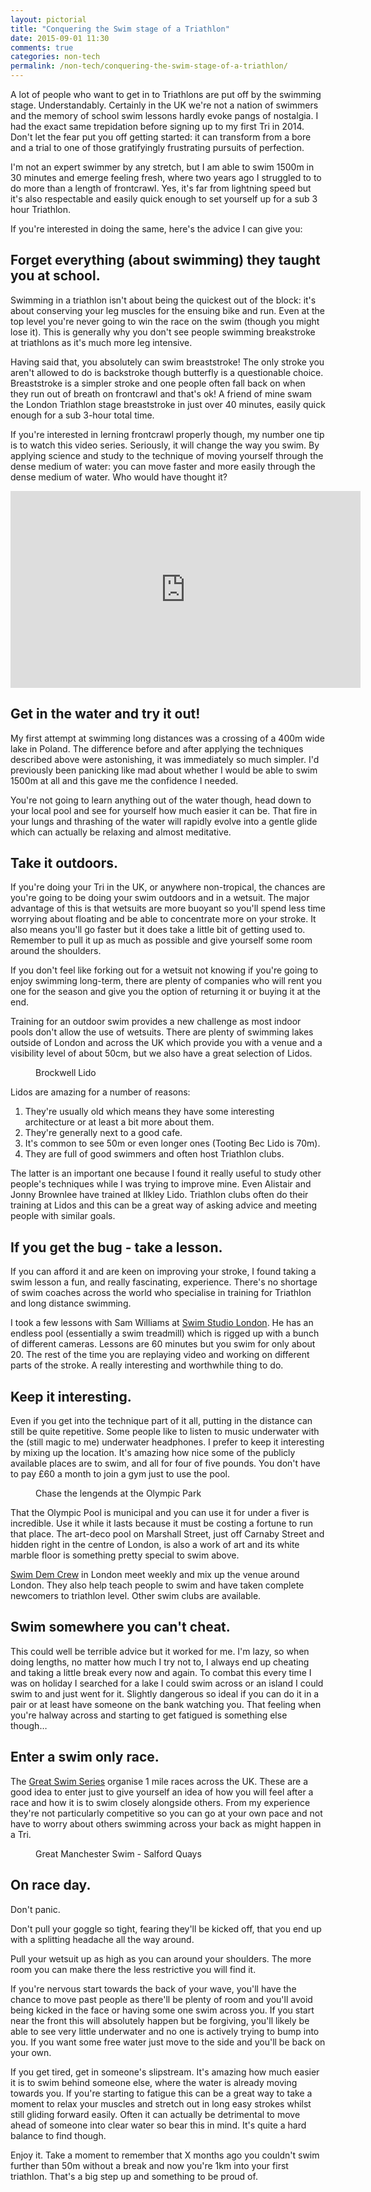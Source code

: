 ```yaml
---
layout: pictorial
title: "Conquering the Swim stage of a Triathlon"
date: 2015-09-01 11:30
comments: true
categories: non-tech
permalink: /non-tech/conquering-the-swim-stage-of-a-triathlon/
---
```



A lot of people who want to get in to Triathlons are put off by the swimming stage. Understandably. Certainly in the UK we're not a nation of swimmers and the memory of school swim lessons hardly evoke pangs of nostalgia. I had the exact same trepidation before signing up to my first Tri in 2014. Don't let the fear put you off getting started: it can transform from a bore and a trial to one of those gratifyingly frustrating pursuits of perfection.

I'm not an expert swimmer by any stretch, but I am able to swim 1500m in 30 minutes and emerge feeling fresh, where two years ago I struggled to to do more than a length of frontcrawl. Yes, it's far from lightning speed but it's also respectable and easily quick enough to set yourself up for a sub 3 hour Triathlon.

If you're interested in doing the same, here's the advice I can give you:


<h2 id="forget-school" class="blog-subtitle">Forget everything (about swimming) they taught you at school.</h2>

Swimming in a triathlon isn't about being the quickest out of the block: it's about conserving your leg muscles for the ensuing bike and run. Even at the top level you're never going to win the race on the swim (though you might lose it). This is generally why you don't see people swimming breakstroke at triathlons as it's much more leg intensive.

Having said that, you absolutely can swim breaststroke! The only stroke you aren't allowed to do is backstroke though butterfly is a questionable choice. Breaststroke is a simpler stroke and one people often fall back on when they run out of breath on frontcrawl and that's ok! A friend of mine swam the London Triathlon stage breaststroke in just over 40 minutes, easily quick enough for a sub 3-hour total time.

If you're interested in lerning frontcrawl properly though, my number one tip is to watch this video series. Seriously, it will change the way you swim. By applying science and study to the technique of moving yourself through the dense medium of water: you can move faster and more easily through the dense medium of water. Who would have thought it?

<div class="constrain-width">
  <div class="video-embed">
    <iframe width="560" height="315" src="https://www.youtube.com/embed/s5kTKpKFbXk" frameborder="0"> </iframe>
  </div>
</div>

<h2 id="try-it" class="blog-subtitle">Get in the water and try it out!</h2>

My first attempt at swimming long distances was a crossing of a 400m wide lake in Poland. The difference before and after applying the techniques described above were astonishing, it was immediately so much simpler. I'd previously been panicking like mad about whether I would be able to swim 1500m at all and this gave me the confidence I needed.

You're not going to learn anything out of the water though, head down to your local pool and see for yourself how much easier it can be. That fire in your lungs and thrashing of the water will rapidly evolve into a gentle glide which can actually be relaxing and almost meditative.


<h2 id="take-it-outdoors" class="blog-subtitle">Take it outdoors.</h2>

If you're doing your Tri in the UK, or anywhere non-tropical, the chances are you're going to be doing your swim outdoors and in a wetsuit. The major advantage of this is that wetsuits are more buoyant so you'll spend less time worrying about floating and be able to concentrate more on your stroke. It also means you'll go faster but it does take a little bit of getting used to. Remember to pull it up as much as possible and give yourself some room around the shoulders.

If you don't feel like forking out for a wetsuit not knowing if you're going to enjoy swimming long-term, there are plenty of companies who will rent you one for the season and give you the option of returning it or buying it at the end.

Training for an outdoor swim provides a new challenge as most indoor pools don't allow the use of wetsuits. There are plenty of swimming lakes outside of London and across the UK which provide you with a venue and a visibility level of about 50cm, but we also have a great selection of Lidos.

<figure class="full-screen-image image-with-fg-text">
  <div class='pictorial-image image-brockwell-lido' alt="Salford Quays">
    <figcaption class="fig-caption">Brockwell Lido</figcaption>
  </div>
</figure>

Lidos are amazing for a number of reasons:

<ol>
  <li>They're usually old which means they have some interesting architecture or at least a bit more about them.</li>
  <li>They're generally next to a good cafe.</li>
  <li>It's common to see 50m or even longer ones (Tooting Bec Lido is 70m).</li>
  <li>They are full of good swimmers and often host Triathlon clubs.</li>
</ol>

The latter is an important one because I found it really useful to study other people's techniques while I was trying to improve mine. Even Alistair and Jonny Brownlee have trained at Ilkley Lido. Triathlon clubs often do their training at Lidos and this can be a great way of asking advice and meeting people with similar goals.


<h2 id="take-a-lesson" class="blog-subtitle">If you get the bug - take a lesson.</h2>

If you can afford it and are keen on improving your stroke, I found taking a swim lesson a fun, and really fascinating, experience. There's no shortage of swim coaches across the world who specialise in training for Triathlon and long distance swimming.

I took a few lessons with Sam Williams at [Swim Studio London](http://www.swimstudiolondon.com/). He has an endless pool (essentially a swim treadmill) which is rigged up with a bunch of different cameras. Lessons are 60 minutes but you swim for only about 20. The rest of the time you are replaying video and working on different parts of the stroke. A really interesting and worthwhile thing to do.


<h2 id="keep-it-interesting" class="blog-subtitle">Keep it interesting.</h2>

Even if you get into the technique part of it all, putting in the distance can still be quite repetitive. Some people like to listen to music underwater with the (still magic to me) underwater headphones. I prefer to keep it interesting by mixing up the location. It's amazing how nice some of the publicly available places are to swim, and all for four of five pounds. You don't have to pay £60 a month to join a gym just to use the pool.

<figure class="full-screen-image image-with-fg-text">
  <div class='pictorial-image image-olympic-park' alt="Salford Quays">
    <figcaption class="fig-caption">Chase the lengends at the Olympic Park</figcaption>
  </div>
</figure>

That the Olympic Pool is municipal and you can use it for under a fiver is incredible. Use it while it lasts because it must be costing a fortune to run that place. The art-deco pool on Marshall Street, just off Carnaby Street and hidden right in the centre of London, is also a work of art and its white marble floor is something pretty special to swim above.

[Swim Dem Crew](http://www.swimdemcrew.co.uk/) in London meet weekly and mix up the venue around London. They also help teach people to swim and have taken complete newcomers to triathlon level. Other swim clubs are available.


<h2 id="swim-where-you-cant-cheat" class="blog-subtitle">Swim somewhere you can't cheat.</h2>

This could well be terrible advice but it worked for me. I'm lazy, so when doing lengths, no matter how much I try not to, I always end up cheating and taking a little break every now and again. To combat this every time I was on holiday I searched for a lake I could swim across or an island I could swim to and just went for it. Slightly dangerous so ideal if you can do it in a pair or at least have someone on the bank watching you. That feeling when you're halway across and starting to get fatigued is something else though&hellip;


<h2 id="enter-a-swim-only-race" class="blog-subtitle">Enter a swim only race.</h2>

The [Great Swim Series](http://www.greatrun.org/great-swim/) organise 1 mile races across the UK. These are a good idea to enter just to give yourself an idea of how you will feel after a race and how it is to swim closely alongside others. From my experience they're not particularly competitive so you can go at your own pace and not have to worry about others swimming across your back as might happen in a Tri.

<figure class="full-screen-image image-with-fg-text">
  <div class='pictorial-image image-salford' alt="Salford Quays">
    <figcaption class="fig-caption">Great Manchester Swim - Salford Quays</figcaption>
  </div>
</figure>

<h2 id="on-race-day" class="blog-subtitle">On race day.</h2>

Don't panic.

Don't pull your goggle so tight, fearing they'll be kicked off, that you end up with a splitting headache all the way around.

Pull your wetsuit up as high as you can around your shoulders. The more room you can make there the less restrictive you will find it.

If you're nervous start towards the back of your wave, you'll have the chance to move past people as there'll be plenty of room and you'll avoid being kicked in the face or having some one swim across you. If you start near the front this will absolutely happen but be forgiving, you'll likely be able to see very little underwater and no one is actively trying to bump into you. If you want some free water just move to the side and you'll be back on your own.

If you get tired, get in someone's slipstream. It's amazing how much easier it is to swim behind someone else, where the water is already moving towards you. If you're starting to fatigue this can be a great way to take a moment to relax your muscles and stretch out in long easy strokes whilst still gliding forward easily. Often it can actually be detrimental to move ahead of someone into clear water so bear this in mind. It's quite a hard balance to find though.

Enjoy it. Take a moment to remember that X months ago you couldn't swim further than 50m without a break and now you're 1km into your first triathlon. That's a big step up and something to be proud of.
